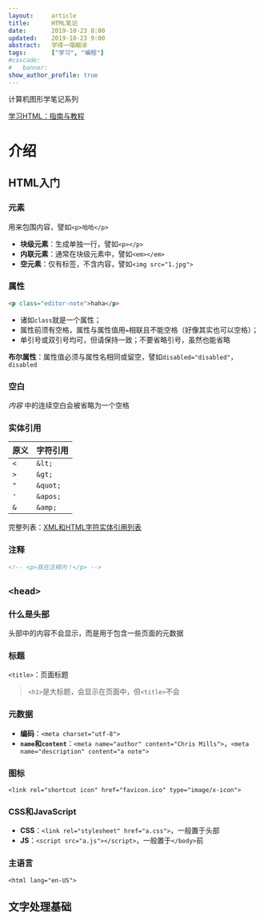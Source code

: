 ```yaml
---
layout:     article
title:      HTML笔记
date:       2019-10-23 8:00
updated:    2019-10-23 9:00
abstract:   学得一塌糊涂
tags:       ["学习", "编程"]
#cascade:
#   banner:
show_author_profile: true
---
```

计算机图形学笔记系列
<!--more-->

[学习HTML：指南与教程](https://developer.mozilla.org/zh-CN/docs/Learn/HTML "MDN")

# 介绍

## HTML入门

### 元素

用来包围内容，譬如`<p>哈哈</p>`

*   **块级元素**：生成单独一行，譬如`<p></p>`
*   **内联元素**：通常在块级元素中，譬如`<em></em>`
*   **空元素**：仅有标签，不含内容，譬如`<img src="1.jpg">`

### 属性

```html
<p class="editor-note">haha</p>
```

*   诸如`class`就是一个属性；
*   属性前须有空格，属性与属性值用`=`相联且不能空格（好像其实也可以空格）；
*   单引号或双引号均可，但请保持一致；不要省略引号，虽然也能省略

**布尔属性**：属性值必须与属性名相同或留空，譬如`disabled="disabled"`，`disabled`

### 空白

*内容* 中的连续空白会被省略为一个空格

### 实体引用

|原义|字符引用|
|---|---|
|`<`|`&lt;`|
|`>`|`&gt;`|
|`"`|`&quot;`|
|`'`|`&apos;`|
|`&`|`&amp;`|

完整列表：[XML和HTML字符实体引用列表](https://en.wikipedia.org/wiki/List_of_XML_and_HTML_character_entity_references "Wikipedia")

### 注释

```html
<!-- <p>我在注释内！</p> -->
```

## `<head>`

### 什么是头部

头部中的内容不会显示，而是用于包含一些页面的元数据

### 标题

`<title>`：页面标题

>   `<h1>`是大标题，会显示在页面中，但`<title>`不会

### 元数据

*   **编码**：`<meta charset="utf-8">`
*   **`name`和`content`**：`<meta name="author" content="Chris Mills">`，`<meta name="description" content="a note">`

### 图标

`<link rel="shortcut icon" href="favicon.ico" type="image/x-icon">
`

### CSS和JavaScript

*   **CSS**：`<link rel="stylesheet" href="a.css">`，一般置于头部
*   **JS**：`<script src="a.js"></script>`，一般置于`</body>`前

### 主语言

`<html lang="en-US">`

## 文字处理基础